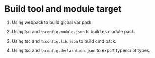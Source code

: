 # Build tool and module target

1. Using webpack to build global var pack.

1. Using tsc and `tsconfig.module.json` to build es module pack.

1. Using tsc and `tsconfig.lib.json` to build cmd pack.

1. Using tsc and `tsconfig.declaration.json` to export typescript types.

